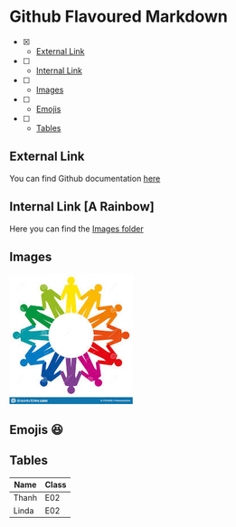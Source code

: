 # Github Flavoured Markdown
- [X] - [External Link](#external-link)
- [ ] - [Internal Link](#in_link)
- [ ] - [Images](#image)
- [ ] - [Emojis](#emo)
- [ ] - [Tables](#table)

## External Link 
You can find Github documentation [here](https://help.github.com/en)
<a name="in_link"></a>
## Internal Link  [A Rainbow]
Here you can find the [Images folder](/Images/rainbow.md)
<a name="image"></a>
## Images 
![rainbow](/Images/rainbow.jpeg)
<a name="emo"></a>
## Emojis :satisfied:
<a name="table"></a>
## Tables

| Name | Class |
| ----------- | ----------- |
| Thanh | E02 |
| Linda | E02 |
 
